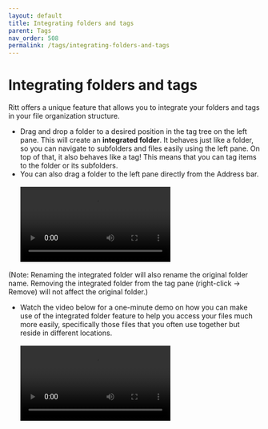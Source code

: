 ```yaml
---
layout: default
title: Integrating folders and tags
parent: Tags
nav_order: 508
permalink: /tags/integrating-folders-and-tags
---
```


# Integrating folders and tags

Ritt offers a unique feature that allows you to integrate your folders and tags in your file organization structure. 

- Drag and drop a folder to a desired position in the tag tree on the left pane. This will create an **integrated folder**. It behaves just like a folder, so you can navigate to subfolders and files easily using the left pane. On top of that, it also behaves like a tag! This means that you can tag items to the folder or its subfolders.
- You can also drag a folder to the left pane directly from the Address bar.<br/><br/>
  <video autoplay loop controls>
  <source src="../img/v1.2-MP4-Adding-Integrated-Folder.mp4" type="video/mp4">
  </video>

(Note: Renaming the integrated folder will also rename the original folder name. Removing the integrated folder from the tag pane (right-click &rarr; Remove) will not affect the original folder.)

- Watch the video below for a one-minute demo on how you can make use of the integrated folder feature to help you access your files much more easily, specifically those files that you often use together but reside in different locations.<br/><br/>
  <video controls>
  <source src="../img/v1.0-MP4-Integrating-Folders-and-Tags.mp4" type="video/mp4">
  </video>

